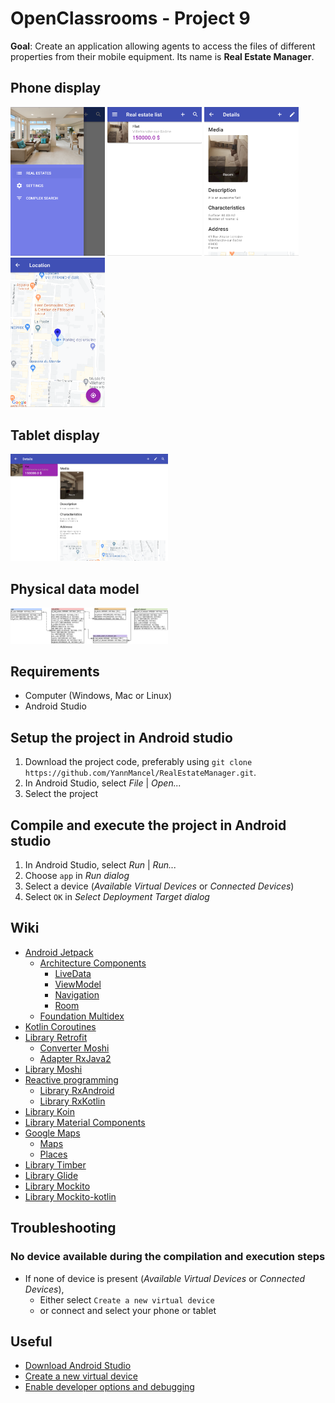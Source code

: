 # OpenClassrooms - Project 9

**Goal**: Create an application allowing agents to access the files of different properties from their mobile equipment. Its name is **Real Estate Manager**.


## Phone display
<img src="./screenshots/phone_1.png" width="30%" height="30%">
<img src="./screenshots/phone_2.png" width="30%" height="30%">
<img src="./screenshots/phone_3.png" width="30%" height="30%">
<img src="./screenshots/phone_4.png" width="30%" height="30%">


## Tablet display
<img src="./screenshots/tablet_1.png" width="50%" height="50%">


## Physical data model
<img src="./database/PDM.png" width="50%" height="50%">


## Requirements
* Computer (Windows, Mac or Linux)
* Android Studio


## Setup the project in Android studio
1. Download the project code, preferably using `git clone https://github.com/YannMancel/RealEstateManager.git`.
2. In Android Studio, select *File* | *Open...*
3. Select the project
     
     
## Compile and execute the project in Android studio
1. In Android Studio, select *Run* | *Run...*
2. Choose `app` in *Run dialog*
3. Select a device (*Available Virtual Devices* or *Connected Devices*)
4. Select `OK` in *Select Deployment Target dialog*


## Wiki
* [Android Jetpack](https://developer.android.com/jetpack)
  * [Architecture Components](https://developer.android.com/topic/libraries/architecture/)
    * [LiveData](https://developer.android.com/topic/libraries/architecture/livedata)
    * [ViewModel](https://developer.android.com/topic/libraries/architecture/viewmodel)
    * [Navigation](https://developer.android.com/guide/navigation/)
    * [Room](https://developer.android.com/topic/libraries/architecture/room)
  * [Foundation Multidex](https://developer.android.com/studio/build/multidex.html)
* [Kotlin Coroutines](https://github.com/Kotlin/kotlinx.coroutines)
* [Library Retrofit](https://github.com/square/retrofit)
  * [Converter Moshi](https://github.com/square/retrofit/tree/master/retrofit-converters/moshi)
  * [Adapter RxJava2](https://github.com/square/retrofit/tree/master/retrofit-adapters/rxjava2)
* [Library Moshi](https://github.com/square/moshi)
* [Reactive programming](http://reactivex.io/)
  * [Library RxAndroid](https://github.com/ReactiveX/RxAndroid)
  * [Library RxKotlin](https://github.com/ReactiveX/RxKotlin)
* [Library Koin](https://github.com/InsertKoinIO/koin)
* [Library Material Components](https://github.com/material-components/material-components-android)
* [Google Maps](https://cloud.google.com/maps-platform/)
  * [Maps](https://developers.google.com/maps/documentation/android-sdk/intro)
  * [Places](https://developers.google.com/places/web-service/intro)
* [Library Timber](https://github.com/JakeWharton/timber)
* [Library Glide](https://github.com/bumptech/glide)
* [Library Mockito](https://github.com/mockito/mockito)
* [Library Mockito-kotlin](https://github.com/nhaarman/mockito-kotlin)

## Troubleshooting

### No device available during the compilation and execution steps 
* If none of device is present (*Available Virtual Devices* or *Connected Devices*),
    * Either select `Create a new virtual device`
    * or connect and select your phone or tablet
     
     
## Useful
* [Download Android Studio](https://developer.android.com/studio)
* [Create a new virtual device](https://developer.android.com/studio/run/managing-avds.html)
* [Enable developer options and debugging](https://developer.android.com/studio/debug/dev-options.html#enable)